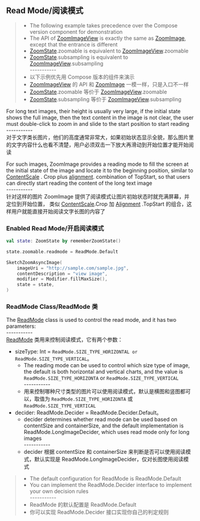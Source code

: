## Read Mode/阅读模式

> * The following example takes precedence over the Compose version component for demonstration
> * The API of [ZoomImageView] is exactly the same as [ZoomImage], except that the entrance is
    different
> * [ZoomState].zoomable is equivalent to [ZoomImageView].zoomable
> * [ZoomState].subsampling is equivalent to [ZoomImageView].subsampling
    <br>-----------</br>
> * 以下示例优先用 Compose 版本的组件来演示
> * [ZoomImageView] 的 API 和 [ZoomImage] 一模一样，只是入口不一样
> * [ZoomState].zoomable 等价于 [ZoomImageView].zoomable
> * [ZoomState].subsampling 等价于 [ZoomImageView].subsampling

For long text images, their height is usually very large, if the initial state shows the full image,
then the text content in the image is not clear, the user must double-click to zoom in and slide to
the start position to start reading
<br>-----------</br>
对于文字类长图片，他们的高度通常非常大，如果初始状态显示全貌，那么图片里的文字内容什么也看不清楚，用户必须双击一下放大再滑动到开始位置才能开始阅读

For such images, ZoomImage provides a reading mode to fill the screen at the initial state of the
image and locate it to the beginning position, similar to [ContentScale]
. Crop plus [alignment]. combination of TopStart, so that users can directly start reading the
content of the long text image
<br>-----------</br>
针对这样的图片 ZoomImage 提供了阅读模式让图片初始状态时就充满屏幕，并定位到开始位置，
类似 [ContentScale].Crop 加 [Alignment] .TopStart 的组合，这样用户就能直接开始阅读文字长图的内容了

### Enabled Read Mode/开启阅读模式

```kotlin
val state: ZoomState by rememberZoomState()

state.zoomable.readmode = ReadMode.Default

SketchZoomAsyncImage(
    imageUri = "http://sample.com/sample.jpg",
    contentDescription = "view image",
    modifier = Modifier.fillMaxSize(),
    state = state,
)
```

### ReadMode Class/ReadMode 类

The [ReadMode] class is used to control the read mode, and it has two parameters:
<br>-----------</br>
[ReadMode] 类用来控制阅读模式，它有两个参数：

* sizeType: Int = `ReadMode.SIZE_TYPE_HORIZONTAL or ReadMode.SIZE_TYPE_VERTICAL`。
    * The reading mode can be used to control which size type of image, the default is both
      horizontal and vertical charts, and the value is  `ReadMode.SIZE_TYPE_HORIZONTA`
      or `ReadMode.SIZE_TYPE_VERTICAL`
      <br>-----------</br>
    * 用来控制哪种尺寸类型的图片可以使用阅读模式，默认是横图和竖图都可以，取值为 `ReadMode.SIZE_TYPE_HORIZONTA`
    或 `ReadMode.SIZE_TYPE_VERTICAL`
* decider: ReadMode.Decider = ReadMode.Decider.Default。
    * decider determines whether read mode can be used based on contentSize and containerSize, and
      the default implementation is ReadMode.LongImageDecider, which uses read mode only for long
      images
      <br>-----------</br>
    * decider 根据 contentSize 和 containerSize 来判断是否可以使用阅读模式，默认实现是
      ReadMode.LongImageDecider，仅对长图使用阅读模式

> * The default configuration for ReadMode is ReadMode.Default
> * You can implement the ReadMode.Decider interface to implement your own decision rules
    <br>-----------</br>
> * ReadMode 的默认配置是 ReadMode.Default
> * 你可以实现 ReadMode.Decider 接口实现你自己的判定规则

[ZoomImageView]: ../../zoomimage-view/src/main/java/com/github/panpf/zoomimage/ZoomImageView.kt

[ZoomImage]: ../../zoomimage-compose/src/commonMain/kotlin/com/github/panpf/zoomimage/ZoomImage.kt

[ZoomState]: ../../zoomimage-compose/src/commonMain/kotlin/com/github/panpf/zoomimage/compose/ZoomState.kt

[ReadMode]: ../../zoomimage-core/src/commonMain/kotlin/com/github/panpf/zoomimage/zoom/ReadMode.kt

[ContentScale]: https://developer.android.com/reference/kotlin/androidx/compose/ui/layout/ContentScale

[Alignment]: https://developer.android.com/reference/kotlin/androidx/compose/ui/Alignment
